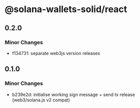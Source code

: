 # @solana-wallets-solid/react

## 0.2.0

### Minor Changes

- f134731: separate web3js version releases

## 0.1.0

### Minor Changes

- b239e2d: initialise working sign message + send tx release (web3/solana.js v2 compat)
